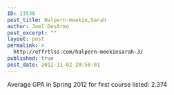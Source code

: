 ```yaml
---
ID: 13538
post_title: Halpern-meekin,Sarah
author: Joel DesArmo
post_excerpt: ""
layout: post
permalink: >
  http://effrtlss.com/halpern-meekinsarah-3/
published: true
post_date: 2012-11-02 20:56:01
---
```

<p>Average GPA in Spring 2012 for first course listed: 2.374</p>